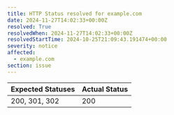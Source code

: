 ```yaml
---
title: HTTP Status resolved for example.com
date: 2024-11-27T14:02:33+00:00Z
resolved: True
resolvedWhen: 2024-11-27T14:02:33+00:00Z
resolvedStartTime: 2024-10-25T21:09:43.191474+00:00
severity: notice
affected:
  - example.com
section: issue
---
```


| Expected Statuses | Actual Status  |
|-------------------|----------------|
| 200, 301, 302 | 200 |

